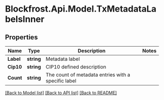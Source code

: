 # Blockfrost.Api.Model.TxMetadataLabelsInner
## Properties

Name | Type | Description | Notes
------------ | ------------- | ------------- | -------------
**Label** | **string** | Metadata label | 
**Cip10** | **string** | CIP10 defined description | 
**Count** | **string** | The count of metadata entries with a specific label | 

[[Back to Model list]](../README.md#documentation-for-models) [[Back to API list]](../README.md#documentation-for-api-endpoints) [[Back to README]](../README.md)

